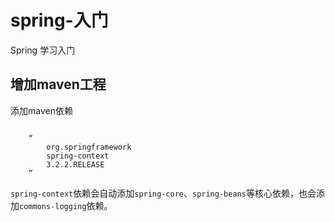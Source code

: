 # spring-入门

Spring 学习入门
<h2>增加maven工程</h2>
<p>添加maven依赖</p>
<code>
  	“<dependency>
		<groupId>org.springframework</groupId>
		<artifactId>spring-context</artifactId>
		<version>3.2.2.RELEASE</version>
	</dependency>”
</code>
<p><code>spring-context</code>依赖会自动添加<code>spring-core</code>、<code>spring-beans</code>等核心依赖，也会添加<code>commons-logging</code>依赖。</p>
